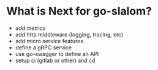 # What is Next for go-slalom?

- add metrics
- add http middleware (logging, tracing, etc)
- add micro service features 
- define a gRPC service
- use go-swagger to define an API 
- setup ci (gitlab or other) and cd
